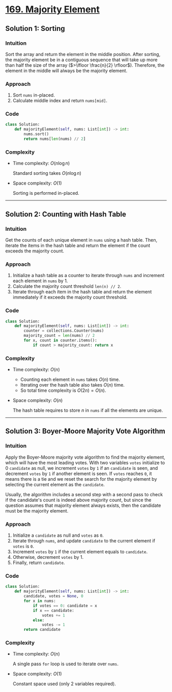 # [169. Majority Element](https://leetcode.com/problems/majority-element/solutions/4185735/majority-element-python-easy-explanations/)

## Solution 1: Sorting

### Intuition

Sort the array and return the element in the middle position. After sorting, the majority element be in a contiguous sequence that will take up more than half the size of the array ($>\lfloor \frac{n}{2} \rfloor$). Therefore, the element in the middle will always be the majority element.

### Approach

1. Sort `nums` in-placed.
1. Calculate middle index and return `nums[mid]`.

### Code

```python
class Solution:
    def majorityElement(self, nums: List[int]) -> int:
        nums.sort()
        return nums[len(nums) // 2]
```

### Complexity

- Time complexity: $O(n \log n)$

  Standard sorting takes $O(n \log n)$

- Space complexity: $O(1)$

  Sorting is performed in-placed.

---

## Solution 2: Counting with Hash Table

### Intuition

Get the counts of each unique element in `nums` using a hash table. Then, iterate the items in the hash table and return the element if the count exceeds the majority count.

### Approach

1. Initialize a hash table as a counter to iterate through `nums` and increment each element in `nums` by 1.
1. Calculate the majority count threshold `len(n) // 2`.
1. Iterate through each item in the hash table and return the element immediately if it exceeds the majority count threshold.

### Code

```python
class Solution:
    def majorityElement(self, nums: List[int]) -> int:
        counter = collections.Counter(nums)
        majority_count = len(nums) // 2
        for x, count in counter.items():
            if count > majority_count: return x
```

### Complexity

- Time complexity: $O(n)$

  - Counting each element in `nums` takes $O(n)$ time.
  - Iterating over the hash table also takes $O(n)$ time.
  - So total time complexity is $O(2n) = O(n)$.

- Space complexity: $O(n)$

  The hash table requires to store $n$ in `nums` if all the elements are unique.

---

## Solution 3: Boyer-Moore Majority Vote Algorithm

### Intuition

Apply the Boyer-Moore majority vote algorithm to find the majority element, which will have the most leading votes. With two variables `votes` initialize to 0 `candidate` as null, we increment `votes` by `1` if an `candidate` is seen, and decrement `votes` by `1` if another element is seen. If `votes` reaches `0`, it means there is a tie and we reset the search for the majority element by selecting the current element as the `candidate`.

Usually, the algorithm includes a second step with a second pass to check if the candidate's count is indeed above majority count, but since the question assumes that majority element always exists, then the candidate must be the majority element.

### Approach

1. Initialize a `candidate` as null and `votes` as `0`.
1. Iterate through `nums`, and update `candidate` to the current element if `votes` is `0`.
1. Increment `votes` by `1` if the current element equals to `candidate`.
1. Otherwise, decrement `votes` by 1.
1. Finally, return `candidate`.

### Code

```python
class Solution:
    def majorityElement(self, nums: List[int]) -> int:
        candidate, votes = None, 0
        for x in nums:
            if votes == 0: candidate = x
            if x == candidate:
                votes += 1
            else:
                votes -= 1
        return candidate
```

### Complexity

- Time complexity: $O(n)$

  A single pass `for` loop is used to iterate over `nums`.

- Space complexity: $O(1)$

  Constant space used (only 2 variables required).
